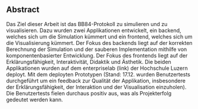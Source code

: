 ## Abstract

Das Ziel dieser Arbeit ist das BB84-Protokoll zu simulieren und zu visualisieren. Dazu wurden zwei Applikationen entwickelt, ein backend, welches sich um die Simulation kümmert und ein frontend, welches sich um die Visualisierung kümmert. Der Fokus des backends liegt auf der korrekten Berechnung der Simulation und der sauberen Implementation mithilfe von komponentenbasierter Entwicklung. Der Fokus des frontends liegt auf der Erklärungsfähigkeit, Interaktivität, Didaktik und Ästhetik. Die beiden Applikationen wurden auf dem enterpriselab (link) der Hochschule Luzern deployt. Mit dem deployten Prototypen (Stand: 17.12. wurden Benutzertests durchgeführt um ein feedback zur Qualität der Applikation, insbesondere der Erklärungsfähigkeit, der Interaktion und der Visualisation einzuholen). Die Benutzertests fielen durchaus positiv aus, was als Projekterfolg gedeutet werden kann.